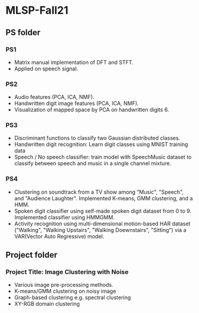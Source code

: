 # MLSP-Fall21
## PS folder
### PS1
- Matrix manual implementation of DFT and STFT.
- Applied on speech signal.
### PS2 
- Audio features (PCA, ICA, NMF).
- Handwritten digit image features (PCA, ICA, NMF).
- Visualization of mapped space by PCA on handwritten digits 6.
### PS3
- Discriminant functions to classify two Gaussian distributed classes.
- Handwritten digit recognition: Learn digit classes using MNIST training data
- Speech / No speech classifier: train model with SpeechMusic dataset to classify between speech and music in a single channel mixture. 
### PS4
- Clustering on soundtrack from a TV show among "Music", "Speech", and "Audience Laughter". Implemented K-means, GMM clustering, and a HMM.
- Spoken digit classifier using self-made spoken digit dataset from 0 to 9. Implemented classifier using HMMGMM.
- Activity recognition using multi-dimensional motion-based HAR dataset ("Walking", "Walking Upstairs", "Walking Doewnstairs", "Sitting") via a VAR(Vector Auto Regressive) model.
## Project folder
### Project Title: Image Clustering with Noise
- Various image pre-processing methods.
- K-means/GMM clustering on noisy image
- Graph-based clustering e.g. spectral clustering
- XY-RGB domain clustering
